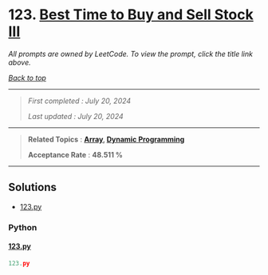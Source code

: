 # 123. [Best Time to Buy and Sell Stock III](<https://leetcode.com/problems/best-time-to-buy-and-sell-stock-iii>)

*All prompts are owned by LeetCode. To view the prompt, click the title link above.*

*[Back to top](<../README.md>)*

------

> *First completed : July 20, 2024*
>
> *Last updated : July 20, 2024*

------

> **Related Topics** : **[Array](<by_topic/Array.md>), [Dynamic Programming](<by_topic/Dynamic Programming.md>)**
>
> **Acceptance Rate** : **48.511 %**

------

## Solutions

- [123.py](<../my-submissions/123.py>)
### Python
#### [123.py](<../my-submissions/123.py>)
```Python
123.py

```

